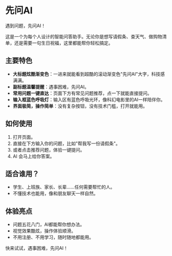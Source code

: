 # 先问AI

遇到问题，先问AI！

这是一个为每个人设计的智能问答助手。无论你是想写请假条、查天气、做购物清单，还是需要一句生日祝福，这里都能帮你轻松搞定。

## 主要特色

- **大标题炫酷渐变色**：一进来就能看到超酷的滚动渐变色"先问AI"大字，科技感满满。
- **副标题温馨提醒**：遇事困难，先问AI。
- **常用问题一键直达**：页面下方有常见问题推荐，点一下就能直接提问。
- **输入框蓝色呼吸灯**：输入区有蓝色呼吸光环，像科幻电影里的AI一样陪伴你。
- **界面极简，操作简单**：没有复杂按钮，没有技术门槛，打开就能用。

## 如何使用

1. 打开页面。
2. 直接在下方输入你的问题，比如"帮我写一份请假条"。
3. 或者点击推荐问题，体验一键提问。
4. AI 会马上给你答案。

## 适合谁用？
- 学生、上班族、家长、长辈……任何需要帮忙的人。
- 不懂技术也能用，像和朋友聊天一样自然。

## 体验亮点
- 问题五花八门，AI都能帮你想办法。
- 视觉效果酷炫，操作体验顺滑。
- 不用注册、不用学习，随时随地都能用。

快来试试，遇事困难，先问AI！ 